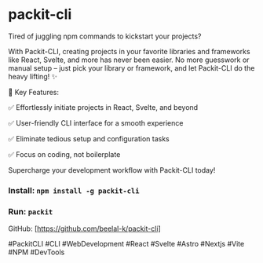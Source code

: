 # packit-cli

Tired of juggling npm commands to kickstart your projects? 

With Packit-CLI, creating projects in your favorite libraries and frameworks like React, Svelte, and more has never been easier. No more guesswork or manual setup – just pick your library or framework, and let Packit-CLI do the heavy lifting! ✨

🚀 Key Features:

✅ Effortlessly initiate projects in React, Svelte, and beyond

✅ User-friendly CLI interface for a smooth experience

✅ Eliminate tedious setup and configuration tasks

✅ Focus on coding, not boilerplate

Supercharge your development workflow with Packit-CLI today! 

### **Install:**   ```npm install -g packit-cli```

### **Run:**   ```packit```


GitHub: [https://github.com/beelal-k/packit-cli]

#PackitCLI #CLI #WebDevelopment #React #Svelte #Astro #Nextjs #Vite #NPM #DevTools